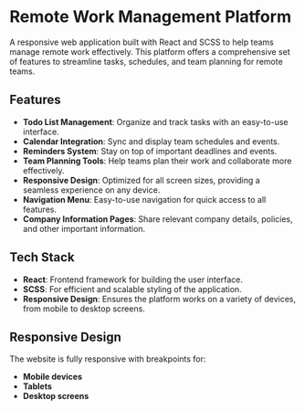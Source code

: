 # Remote Work Management Platform

A responsive web application built with React and SCSS to help teams manage remote work effectively. This platform offers a comprehensive set of features to streamline tasks, schedules, and team planning for remote teams.

## Features

- **Todo List Management**: Organize and track tasks with an easy-to-use interface.
- **Calendar Integration**: Sync and display team schedules and events.
- **Reminders System**: Stay on top of important deadlines and events.
- **Team Planning Tools**: Help teams plan their work and collaborate more effectively.
- **Responsive Design**: Optimized for all screen sizes, providing a seamless experience on any device.
- **Navigation Menu**: Easy-to-use navigation for quick access to all features.
- **Company Information Pages**: Share relevant company details, policies, and other important information.

## Tech Stack

- **React**: Frontend framework for building the user interface.
- **SCSS**: For efficient and scalable styling of the application.
- **Responsive Design**: Ensures the platform works on a variety of devices, from mobile to desktop screens.

## Responsive Design

The website is fully responsive with breakpoints for:
- **Mobile devices**
- **Tablets**
- **Desktop screens**
